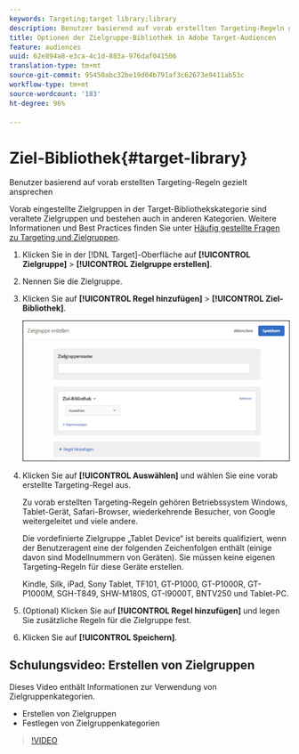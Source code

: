 ```yaml
---
keywords: Targeting;target library;library
description: Benutzer basierend auf vorab erstellten Targeting-Regeln gezielt ansprechen
title: Optionen der Zielgruppe-Bibliothek in Adobe Target-Audiencen
feature: audiences
uuid: 62e894a8-e3ca-4c1d-883a-976daf041506
translation-type: tm+mt
source-git-commit: 95450abc32be19d04b791af3c62673e9411ab53c
workflow-type: tm+mt
source-wordcount: '183'
ht-degree: 96%

---
```



# Ziel-Bibliothek{#target-library}

Benutzer basierend auf vorab erstellten Targeting-Regeln gezielt ansprechen

Vorab eingestellte Zielgruppen in der Target-Bibliothekskategorie sind veraltete Zielgruppen und bestehen auch in anderen Kategorien. Weitere Informationen und Best Practices finden Sie unter  [Häufig gestellte Fragen zu Targeting und Zielgruppen](/help/c-target/c-troubleshooting-targets-and-audiences/troubleshooting-targets-and-audiences.md#concept_C4EE4B8F4840430CBD798D579A8F208D).

1. Klicken Sie in der [!DNL Target]-Oberfläche auf **[!UICONTROL Zielgruppe]** > **[!UICONTROL Zielgruppe erstellen]**.
1. Nennen Sie die Zielgruppe.
1. Klicken Sie auf **[!UICONTROL Regel hinzufügen]** > **[!UICONTROL Ziel-Bibliothek]**.

   ![Ziel-Bibliothek](assets/target_library.png)

1. Klicken Sie auf **[!UICONTROL Auswählen]** und wählen Sie eine vorab erstellte Targeting-Regel aus.

   Zu vorab erstellten Targeting-Regeln gehören Betriebssystem Windows, Tablet-Gerät, Safari-Browser, wiederkehrende Besucher, von Google weitergeleitet und viele andere.

   Die vordefinierte Zielgruppe „Tablet Device“ ist bereits qualifiziert, wenn der Benutzeragent eine der folgenden Zeichenfolgen enthält (einige davon sind Modellnummern von Geräten). Sie müssen keine eigenen Targeting-Regeln für diese Geräte erstellen.

   Kindle, Silk, iPad, Sony Tablet, TF101, GT-P1000, GT-P1000R, GT-P1000M, SGH-T849, SHW-M180S, GT-I9000T, BNTV250 und Tablet-PC.

1. (Optional) Klicken Sie auf **[!UICONTROL Regel hinzufügen]** und legen Sie zusätzliche Regeln für die Zielgruppe fest.
1. Klicken Sie auf **[!UICONTROL Speichern]**.

## Schulungsvideo: Erstellen von Zielgruppen

Dieses Video enthält Informationen zur Verwendung von Zielgruppenkategorien.

* Erstellen von Zielgruppen
* Festlegen von Zielgruppenkategorien

>[!VIDEO](https://video.tv.adobe.com/v/17392)
